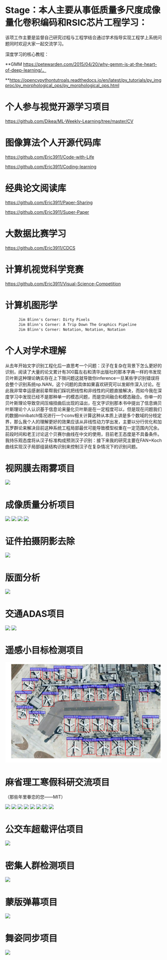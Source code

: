 # Stage：本人主要从事低质量多尺度成像量化卷积编码和RSIC芯片工程学习：

该项工作主要是监督自己研究过程与工程学结合通过学术指导实现工程学上系统问题同时欢迎大家一起交流学习。

深度学习的核心教程：

**GMM https://petewarden.com/2015/04/20/why-gemm-is-at-the-heart-of-deep-learning/，

**https://opencvpythontutroals.readthedocs.io/en/latest/py_tutorials/py_imgproc/py_morphological_ops/py_morphological_ops.html

# 个人参与视觉开源学习项目

https://github.com/Dikea/ML-Weekly-Learning/tree/master/CV

# 图像算法个人开源代码库

https://github.com/Eric3911/Code-with-Life

https://github.com/Eric3911/Coding-learning

# 经典论文阅读库

https://github.com/Eric3911/Paper-Sharing

https://github.com/Eric3911/Super-Paper
# 大数据比赛学习

https://github.com/Eric3911/CDCS

# 计算机视觉科学竞赛

https://github.com/Eric3911/Visual-Science-Competition

# 计算机图形学

          Jim Blinn's Corner: Dirty Pixels
          Jim Blinn's Corner: A Trip Down The Graphics Pipeline
          Jim Blinn's Corner: Notation, Notation, Notation
          
# 个人对学术理解

   从去年开始文字识别工程化后一直思考一个问题：汉子在复杂在背景下怎么更好的识别，阅读了大量的论文累计有300篇左右和清华出版社的那本字典一样的书发现贝叶斯这种理论确实存在上下限问题这就导致你inference一旦某些字识别错误将会整个识别系统np.NAN，这个问题的具体如果喜欢研究可以发邮件深入讨论。在此我非常幸运感谢前辈帮我们踩坑把线性和非线性的问题直接解决，而如今我在深度学习中发现已经不是那种单一的模态问题，而是空间融合和模态融合。你单一的贝叶斯理论导致空间压缩扭曲后出现的溢出，在文字识别那本书中提出了信息熵贝叶斯理论个人认识基于信息论来量化贝叶斯是在一定程度可以，但是现在问题我们的数据minibatch情况进行一个conv相关计算这种从本质上讲是多个数域的分枝定界，那么我个人的理解更好的效果应该从非线性动力学出发，主要以分行优化和加瓦罗群论来解决目前这种系统工程局部最优可能导致模型权重在一定范围内冗余。前段时间和老王讨论这个贝赛尔曲线在中文的使用，目前老王态度是不具备条件。我持乐观态度将从汉子标准构成预测汉子识别：接下来我的研究主要在FAN+Koch曲线实现汉子局部组装结构识别来控制汉子在复杂情况下的识别问题。
# 视网膜去雨雾项目

![](https://github.com/Eric3911/image/blob/master/%E8%A7%86%E7%BD%91%E8%86%9C%E5%8E%BB%E9%9B%BE%E7%BB%93%E6%9E%9C.png)

# 成像质量分析项目
![](https://github.com/Eric3911/image/blob/master/123456.png)
![](https://github.com/Eric3911/Stage/blob/master/%E5%9F%BA%E4%BA%8ESCB%E7%AE%97%E6%B3%95%E7%9A%84%E5%A2%9E%E5%BC%BA.png)
![](https://github.com/Eric3911/image/blob/master/%E5%9F%BA%E4%BA%8ESCB%E7%AE%97%E6%B3%95%E7%9A%84%E5%A2%9E%E5%BC%BA.png)
![](https://github.com/Eric3911/image/blob/master/%E6%A8%A1%E5%9E%8B%E8%AF%84%E4%BB%B7%E5%8F%82%E8%80%83Evaluation.png)

# 证件拍摄阴影去除
![](https://github.com/Eric3911/image/blob/master/QQ%E6%88%AA%E5%9B%BE20190425135959.jpg)
# 版面分析
![](https://github.com/Eric3911/image/blob/master/Text_20181101153336.png)
 # 交通ADAS项目
 ![](https://github.com/Eric3911/image/blob/master/%E8%BD%A6%E8%BE%86%E8%B6%85%E8%BD%BD%E9%A1%B9%E7%9B%AE%E5%8F%82%E8%80%83%E6%B5%81%E7%A8%8B%E5%9B%BE%E4%B8%80.jpg)
![](https://github.com/Eric3911/image/blob/master/%E8%BD%A6%E8%BE%86%E8%B6%85%E8%BD%BD%E9%A1%B9%E7%9B%AE%E5%8F%82%E8%80%83%E6%B5%81%E7%A8%8B%E5%9B%BE%E4%BA%8C.jpg)

# 遥感小目标检测项目

![](https://github.com/Eric3911/RFBNet_master/blob/master/000044test.jpg)

# 麻省理工寒假科研交流项目
（那些年里眷恋的您——MIT）

![](https://github.com/Eric3911/image/blob/master/MIT.jpg)
![](https://github.com/Eric3911/Stage/blob/master/1.jpg)
![](https://github.com/Eric3911/Stage/blob/master/2.jpg)
![](https://github.com/Eric3911/Stage/blob/master/3.jpg)
![](https://github.com/Eric3911/Stage/blob/master/4.jpg)
![](https://github.com/Eric3911/Stage/blob/master/5.jpg)
![](https://github.com/Eric3911/image/blob/master/6.jpg)
![](https://github.com/Eric3911/image/blob/master/7.jpg)

# 公交车超载评估项目

![]( https://github.com/Eric3911/image/blob/master/bilatera.jpg)

# 密集人群检测项目

![](https://github.com/Eric3911/image/blob/master/WX20190420-092259.png)

# 蒙版弹幕项目

![](https://github.com/Eric3911/image/blob/master/01.png)

# 舞姿同步项目

![](https://github.com/Eric3911/image/blob/master/0418.jpg)
